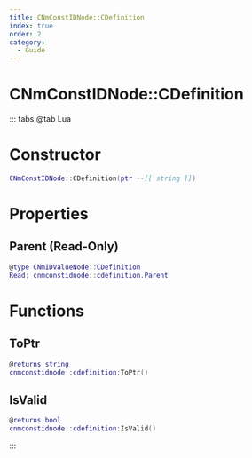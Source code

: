 ```yaml
---
title: CNmConstIDNode::CDefinition
index: true
order: 2
category:
  - Guide
---
```


# CNmConstIDNode::CDefinition

::: tabs
@tab Lua
# Constructor
```lua
CNmConstIDNode::CDefinition(ptr --[[ string ]])
```
# Properties
## Parent (Read-Only)
```lua
@type CNmIDValueNode::CDefinition
Read: cnmconstidnode::cdefinition.Parent
```
# Functions
## ToPtr
```lua
@returns string
cnmconstidnode::cdefinition:ToPtr()
```
## IsValid
```lua
@returns bool
cnmconstidnode::cdefinition:IsValid()
```

:::